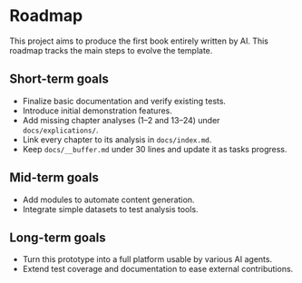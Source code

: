 # Roadmap

This project aims to produce the first book entirely written by AI. This roadmap tracks the main steps to evolve the template.

## Short-term goals
- Finalize basic documentation and verify existing tests.
- Introduce initial demonstration features.
- Add missing chapter analyses (1–2 and 13–24) under `docs/explications/`.
- Link every chapter to its analysis in `docs/index.md`.
- Keep `docs/__buffer.md` under 30 lines and update it as tasks progress.

## Mid-term goals
- Add modules to automate content generation.
- Integrate simple datasets to test analysis tools.

## Long-term goals
- Turn this prototype into a full platform usable by various AI agents.
- Extend test coverage and documentation to ease external contributions.
